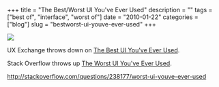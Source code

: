 +++
title = "The Best/Worst UI You've Ever Used"
description = ""
tags = ["best of", "interface", "worst of"]
date = "2010-01-22"
categories = ["blog"]
slug = "bestworst-ui-youve-ever-used"
+++



  <div class="notebook-screenshot"><a href="http://stackoverflow.com/questions/238177/worst-ui-youve-ever-used"><img id='bluga-thumbnail-2277' class='bluga-thumbnail large' src='http://media.konigi.com/bluga/
wt4b59b7ac2edac_large.jpg'/></a></div><p>UX Exchange throws down on <a href="http://uxexchange.com/questions/1397/the-best-ui-you-have-ever-used">The Best UI You've Ever Used</a>.</p>

<p>Stack Overflow throws up <a href="http://stackoverflow.com/questions/238177/worst-ui-youve-ever-used">The Worst UI You've Ever Used</a>.</p>

    
  <a href="http://stackoverflow.com/questions/238177/worst-ui-youve-ever-used">http://stackoverflow.com/questions/238177/worst-ui-youve-ever-used</a>
